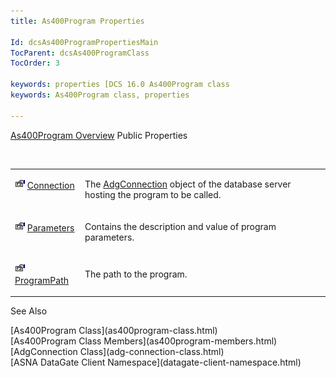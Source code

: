 ```yaml
---
title: As400Program Properties

Id: dcsAs400ProgramPropertiesMain
TocParent: dcsAs400ProgramClass
TocOrder: 3

keywords: properties [DCS 16.0 As400Program class
keywords: As400Program class, properties

---
```


[As400Program Overview](as400program-class.html) 
Public Properties

<br />

<table class="dtTABLE" id="Table5" style="border-spacing: 0px" cellspacing="0" x-use-null-cells="x-use-null-cells">
          <colgroup span="1">
            <col span="1" style="WIDTH: 20%" />
            <col span="1" style="WIDTH: 70%" />
          </colgroup>
          <tr valign="top">
            <td colspan="1" rowspan="1">

<img height="16" alt="public property" src="images/property.bmp" width="16" border="0" /> [ Connection](as400program-class-connection-property.html) 
</td>
            <td colspan="1" rowspan="1">

The [AdgConnection](adg-connection-class.html) object of the database server hosting the program to be called.
</td>
          </tr>
          <tr valign="top">
            <td colspan="1" rowspan="1">

<img height="16" alt="public property" src="images/property.bmp" width="16" border="0" /> [ Parameters](as400program-class-parameters-property.html) 
</td>
            <td colspan="1" rowspan="1">

Contains the description and value of program parameters.
</td>
          </tr>
          <tr>
            <td colspan="1" rowspan="1">

<img height="16" alt="public property" src="images/property.bmp" width="16" border="0" /> [ ProgramPath](as400program-class-program-path-property.html) 
</td>
            <td colspan="1" rowspan="1">

The path to the program.
</td>
          </tr>
</table>

See Also

<dl />
      [As400Program Class](as400program-class.html)
      <br />
      [As400Program Class Members](as400program-members.html)
      <br />
      [AdgConnection Class](adg-connection-class.html)
      <br />
      [ASNA DataGate Client Namespace](datagate-client-namespace.html)

